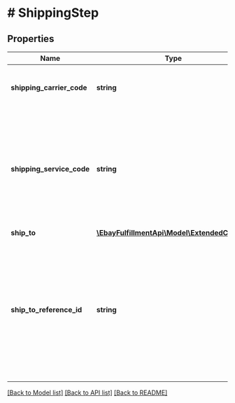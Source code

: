 # # ShippingStep

## Properties

Name | Type | Description | Notes
------------ | ------------- | ------------- | -------------
**shipping_carrier_code** | **string** | The unique identifier of the shipping carrier being used to ship the line item. Note: The Trading API&#39;s GeteBayDetails call can be used to retrieve the latest shipping carrier and shipping service option enumeration values. | [optional] 
**shipping_service_code** | **string** | The unique identifier of the shipping service option being used to ship the line item. Note: Use the Trading API&#39;s GeteBayDetails call to retrieve the latest shipping carrier and shipping service option enumeration values. When making the GeteBayDetails call, include the DetailName field in the request payload and set its value to ShippingServiceDetails. Each valid shipping service option (returned in ShippingServiceDetails.ShippingService field) and corresponding shipping carrier (returned in ShippingServiceDetails.ShippingCarrier field) is returned in response payload. | [optional] 
**ship_to** | [**\EbayFulfillmentApi\Model\ExtendedContact**](ExtendedContact.md) |  | [optional] 
**ship_to_reference_id** | **string** | This is the unique identifer of the Global Shipping Program (GSP) shipment. This field is only returned if the line item is being shipped via GSP (the value of the fulfillmentStartInstructions.ebaySupportedFulfillment field will be true. The international shipping provider uses the shipToReferenceId value as the primary reference number to retrieve the relevant details about the buyer, the order, and the fulfillment, so the shipment can be completed. Sellers must include this value on the shipping label immediately above the street address of the international shipping provider. Example: &amp;quot;Reference #1234567890123456&amp;quot; Note: This value is the same as the ShipToAddress.ReferenceID value returned by the Trading API&#39;s GetOrders call. | [optional] 

[[Back to Model list]](../../README.md#documentation-for-models) [[Back to API list]](../../README.md#documentation-for-api-endpoints) [[Back to README]](../../README.md)


